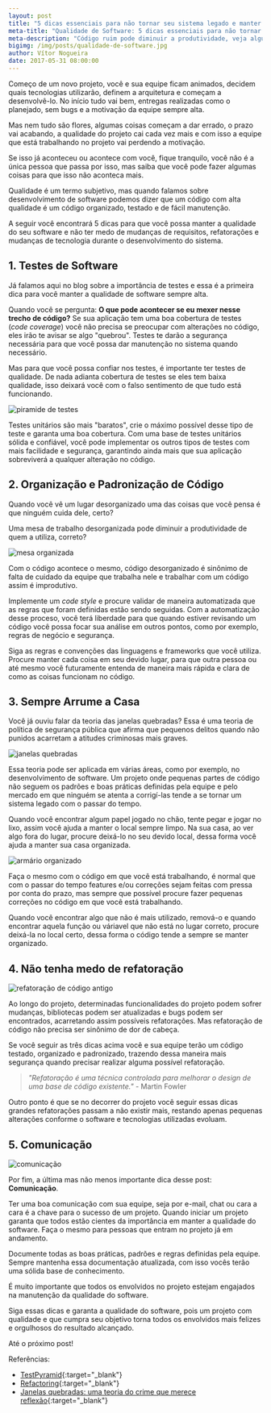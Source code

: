 ```yaml
---
layout: post
title: "5 dicas essenciais para não tornar seu sistema legado e manter a qualidade de software alta"
meta-title: "Qualidade de Software: 5 dicas essenciais para não tornar seu sistema legado e manter a qualidade de software alta"
meta-description: "Código ruim pode diminuir a produtividade, veja algumas dicas para que manter o código da sua aplicação organizado e a qualidade de software sempre alta"
bigimg: /img/posts/qualidade-de-software.jpg
author: Vítor Nogueira
date: 2017-05-31 08:00:00
---
```


Começo de um novo projeto, você e sua equipe ficam animados, decidem quais tecnologias utilizarão, definem a arquitetura e começam a desenvolvê-lo. No início tudo vai bem, entregas realizadas como o planejado, sem bugs e a motivação da equipe sempre alta.

Mas nem tudo são flores, algumas coisas começam a dar errado, o prazo vai acabando, a qualidade do projeto cai cada vez mais e com isso a equipe que está trabalhando no projeto vai perdendo a motivação.

Se isso já aconteceu ou acontece com você, fique tranquilo, você não é a única pessoa que passa por isso, mas saiba que você pode fazer algumas coisas para que isso não aconteca mais.

Qualidade é um termo subjetivo, mas quando falamos sobre desenvolvimento de software podemos dizer que um código com alta qualidade é um código organizado, testado e de fácil manutenção.

A seguir você encontrará 5 dicas para que você possa manter a qualidade do seu software e não ter medo de mudanças de requisitos, refatorações e mudanças de tecnologia durante o desenvolvimento do sistema.

## 1. Testes de Software

Já falamos aqui no blog sobre a importância de testes e essa é a primeira dica para você manter a qualidade de software sempre alta.

Quando você se pergunta: **O que pode acontecer se eu mexer nesse trecho de código?** Se sua aplicação tem uma boa cobertura de testes (*code coverage*) você não precisa se preocupar com alterações no código, eles irão te avisar se algo "quebrou". Testes te darão a segurança necessária para que você possa dar manutenção no sistema quando necessário.

Mas para que você possa confiar nos testes, é importante ter testes de qualidade. De nada adianta cobertura de testes se eles tem baixa qualidade, isso deixará você com o falso sentimento de que tudo está funcionando.

![piramide de testes](/img/posts/test-pyramid.png)

Testes unitários são mais "baratos", crie o máximo possível desse tipo de teste e garanta uma boa cobertura. Com uma base de testes unitários sólida e confiável, você pode implementar os outros tipos de testes com mais facilidade e segurança, garantindo ainda mais que sua aplicação sobreviverá a qualquer alteração no código.

## 2. Organização e Padronização de Código

Quando você vê um lugar desorganizado uma das coisas que você pensa é que ninguém cuida dele, certo?

Uma mesa de trabalho desorganizada pode diminuir a produtividade de quem a utiliza, correto?

![mesa organizada](/img/posts/organized-desk.jpg)

Com o código acontece o mesmo, código desorganizado é sinônimo de falta de cuidado da equipe que trabalha nele e trabalhar com um código assim é improdutivo.

Implemente um *code style* e procure validar de maneira automatizada que as regras que foram definidas estão sendo seguidas. Com a automatização desse proceso, você terá liberdade para que quando estiver revisando um código você possa focar sua análise em outros pontos, como por exemplo, regras de negócio e segurança.

Siga as regras e convenções das linguagens e frameworks que você utiliza. Procure manter cada coisa em seu devido lugar, para que outra pessoa ou até mesmo você futuramente entenda de maneira mais rápida e clara de como as coisas funcionam no código.

## 3. Sempre Arrume a Casa

Você já ouviu falar da teoria das janelas quebradas? Essa é uma teoria de política de segurança pública que afirma que pequenos delitos quando não punidos acarretam a atitudes criminosas mais graves.

![janelas quebradas](/img/posts/break-windows.jpg)

Essa teoria pode ser aplicada em várias áreas, como por exemplo, no desenvolvimento de software. Um projeto onde pequenas partes de código não seguem os padrões e boas práticas definidas pela equipe e pelo mercado em que ninguém se atenta a corrigí-las tende a se tornar um sistema legado com o passar do tempo.

Quando você encontrar algum papel jogado no chão, tente pegar e jogar no lixo, assim você ajuda a manter o local sempre limpo. Na sua casa, ao ver algo fora do lugar, procure deixá-lo no seu devido local, dessa forma você ajuda a manter sua casa organizada.

![armário organizado](/img/posts/home-organization.jpg)

Faça o mesmo com o código em que você está trabalhando, é normal que com o passar do tempo features e/ou correções sejam feitas com pressa por conta do prazo, mas sempre que possível procure fazer pequenas correções no código em que você está trabalhando.

Quando você encontrar algo que não é mais utilizado, remová-o e quando encontrar aquela função ou váriavel que não está no lugar correto, procure deixá-la no local certo, dessa forma o código tende a sempre se manter organizado.

## 4. Não tenha medo de refatoração

![refatoração de código antigo](/img/posts/refactoring-fox.gif)

Ao longo do projeto, determinadas funcionalidades do projeto podem sofrer mudanças, bibliotecas podem ser atualizadas e bugs podem ser encontrados, acarretando assim possíveis refatorações. Mas refatoração de código não precisa ser sinônimo de dor de cabeça.

Se você seguir as três dicas acima você e sua equipe terão um código testado, organizado e padronizado, trazendo dessa maneira mais segurança quando precisar realizar alguma possível refatoração.

> *"Refatoração é uma técnica controlada para melhorar o design de uma base de código existente."* - Martin Fowler

Outro ponto é que se no decorrer do projeto você seguir essas dicas grandes refatorações passam a não existir mais, restando apenas pequenas alterações conforme o software e tecnologias utilizadas evoluam.

## 5. Comunicação

![comunicação](/img/posts/communication.png)

Por fim, a última mas não menos importante dica desse post: **Comunicação**.

Ter uma boa comunicação com sua equipe, seja por e-mail, chat ou cara a cara é a chave para o sucesso de um projeto. Quando iniciar um projeto garanta que todos estão cientes da importância em manter a qualidade do software. Faça o mesmo para pessoas que entram no projeto já em andamento.

Documente todas as boas práticas, padrões e regras definidas pela equipe. Sempre mantenha essa documentação atualizada, com isso vocês terão uma sólida base de conhecimento.

É muito importante que todos os envolvidos no projeto estejam engajados na manutenção da qualidade do software.

Siga essas dicas e garanta a qualidade do software, pois um projeto com qualidade e que cumpra seu objetivo torna todos os envolvidos mais felizes e orgulhosos do resultado alcançado.

Até o próximo post!

Referências:

- [TestPyramid](https://martinfowler.com/bliki/TestPyramid.html){:target="_blank"}
- [Refactoring](https://martinfowler.com/books/refactoring.html){:target="_blank"}
- [Janelas quebradas: uma teoria do crime que merece reflexão](https://daniellixavierfreitas.jusbrasil.com.br/artigos/146770896/janelas-quebradas-uma-teoria-do-crime-que-merece-reflexao){:target="_blank"}